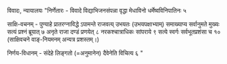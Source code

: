विवादः, न्यायालयः						"निर्णेतारः - विवादे विद्याभिजनसंपन्ना वृद्धा मेधाविनो धर्मेष्वविनिपातिनः ५ 

साक्षि-वचनम् - पुण्याहे प्रातरग्नाविद्धे ऽपामन्ते राजवत्य् उभयतः (उभयपक्षाभ्याम्) समाख्याप्य सर्वानुमते मुख्यः सत्यं प्रश्नं ब्रूयात् ७ अनृते राजा दण्डं प्रणयेत् ८ नरकश्चात्राधिकः सांपराये ९ सत्ये स्वर्गः सर्वभूतप्रशंसा च १०  (साक्षिवचने वाङ्-नियमनम् अन्यत्र प्रशस्तम्।)

निर्णय-विधानम् - संदेहे लिङ्गतो (=अनुमानेन) दैवेनेति विचित्य ६ "